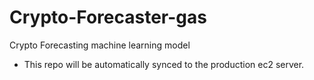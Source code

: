 # Crypto-Forecaster-gas
Crypto Forecasting machine learning model

- This repo will be automatically synced to the production ec2 server.
